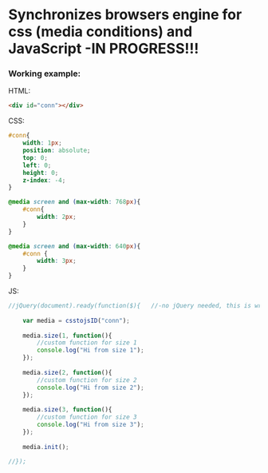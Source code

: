 # Synchronizes browsers engine for css (media conditions) and JavaScript -IN PROGRESS!!!

### Working example:

HTML:
```html
<div id="conn"></div>
```

CSS:
```css
#conn{
    width: 1px;
    position: absolute;
    top: 0;
    left: 0;
    height: 0;
    z-index: -4;
}

@media screen and (max-width: 768px){
    #conn{
        width: 2px;
    }
}

@media screen and (max-width: 640px){
    #conn {
        width: 3px;
    }
}
```

JS:
```javascript
//jQuery(document).ready(function($){   //-no jQuery needed, this is writen only to point to loading point
    
    var media = csstojsID("conn");
    
    media.size(1, function(){
        //custom function for size 1
        console.log("Hi from size 1");
    });
    
    media.size(2, function(){
        //custom function for size 2
        console.log("Hi from size 2");
    });
    
    media.size(3, function(){
        //custom function for size 3
        console.log("Hi from size 3");
    });
    
    media.init();
    
//});
```
